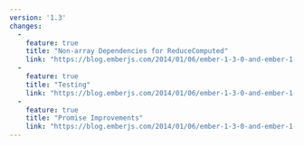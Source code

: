 ```yaml
---
version: '1.3'
changes:
  -
    feature: true
    title: "Non-array Dependencies for ReduceComputed"
    link: "https://blog.emberjs.com/2014/01/06/ember-1-3-0-and-ember-1-4-0-beta-released.html"
  -
    feature: true
    title: "Testing"
    link: "https://blog.emberjs.com/2014/01/06/ember-1-3-0-and-ember-1-4-0-beta-released.html"
  -
    feature: true
    title: "Promise Improvements"
    link: "https://blog.emberjs.com/2014/01/06/ember-1-3-0-and-ember-1-4-0-beta-released.html"
---
```

